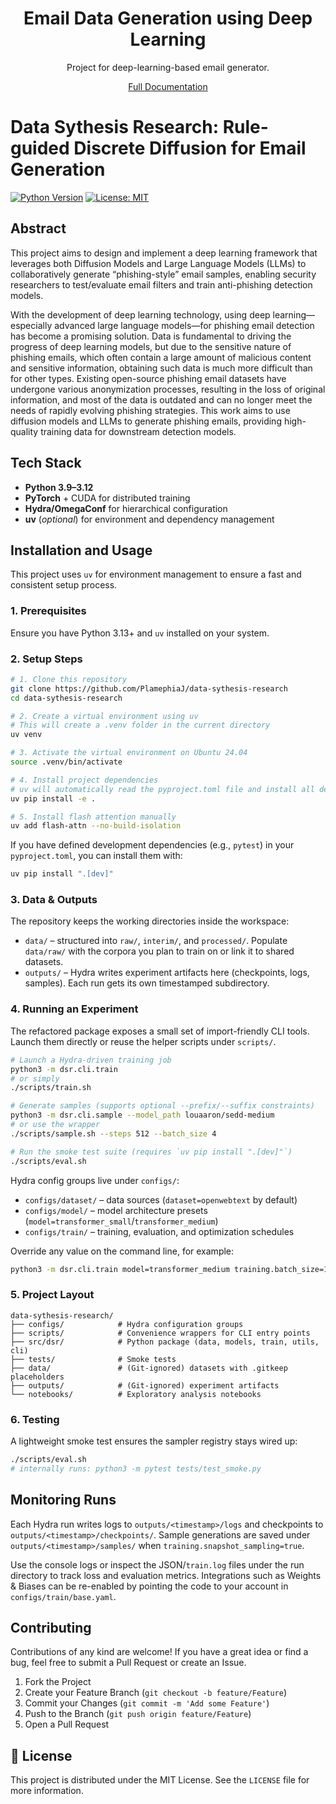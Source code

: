 <h1 align="center">Email Data Generation using Deep Learning</h1>

<div align="center">

Project for deep-learning-based email generator.

[Full Documentation](https://plamephiaj.github.io/data-sythesis-research/design/readme.html)

</div>

# Data Sythesis Research: Rule-guided Discrete Diffusion for Email Generation

[![Python Version](https://img.shields.io/badge/Python-3.9+-blue.svg)](https://www.python.org/)
[![License: MIT](https://img.shields.io/badge/License-MIT-yellow.svg)](https://opensource.org/licenses/MIT)

## Abstract

This project aims to design and implement a deep learning framework that leverages both Diffusion Models and Large Language Models (LLMs) to collaboratively generate “phishing-style” email samples, enabling security researchers to test/evaluate email filters and train anti-phishing detection models.

With the development of deep learning technology, using deep learning—especially advanced large language models—for phishing email detection has become a promising solution. Data is fundamental to driving the progress of deep learning models, but due to the sensitive nature of phishing emails, which often contain a large amount of malicious content and sensitive information, obtaining such data is much more difficult than for other types. Existing open-source phishing email datasets have undergone various anonymization processes, resulting in the loss of original information, and most of the data is outdated and can no longer meet the needs of rapidly evolving phishing strategies. This work aims to use diffusion models and LLMs to generate phishing emails, providing high-quality training data for downstream detection models.
## Tech Stack

* **Python 3.9–3.12**
* **PyTorch** + CUDA for distributed training
* **Hydra/OmegaConf** for hierarchical configuration
* **uv** (*optional*) for environment and dependency management

## Installation and Usage

This project uses `uv` for environment management to ensure a fast and consistent setup process.

### 1. Prerequisites

Ensure you have Python 3.13+ and `uv` installed on your system.

### 2. Setup Steps

```bash
# 1. Clone this repository
git clone https://github.com/PlamephiaJ/data-sythesis-research
cd data-sythesis-research

# 2. Create a virtual environment using uv
# This will create a .venv folder in the current directory
uv venv

# 3. Activate the virtual environment on Ubuntu 24.04
source .venv/bin/activate

# 4. Install project dependencies
# uv will automatically read the pyproject.toml file and install all dependencies
uv pip install -e .

# 5. Install flash attention manually
uv add flash-attn --no-build-isolation
```

If you have defined development dependencies (e.g., `pytest`) in your `pyproject.toml`, you can install them with:
```bash
uv pip install ".[dev]"
```


### 3. Data & Outputs

The repository keeps the working directories inside the workspace:

* `data/` – structured into `raw/`, `interim/`, and `processed/`. Populate `data/raw/` with the corpora you plan to train on or link it to shared datasets.
* `outputs/` – Hydra writes experiment artifacts here (checkpoints, logs, samples). Each run gets its own timestamped subdirectory.


### 4. Running an Experiment

The refactored package exposes a small set of import-friendly CLI tools. Launch them directly or reuse the helper scripts under `scripts/`.

```bash
# Launch a Hydra-driven training job
python3 -m dsr.cli.train
# or simply
./scripts/train.sh

# Generate samples (supports optional --prefix/--suffix constraints)
python3 -m dsr.cli.sample --model_path louaaron/sedd-medium
# or use the wrapper
./scripts/sample.sh --steps 512 --batch_size 4

# Run the smoke test suite (requires `uv pip install ".[dev]"`)
./scripts/eval.sh
```

Hydra config groups live under `configs/`:

* `configs/dataset/` – data sources (`dataset=openwebtext` by default)
* `configs/model/` – model architecture presets (`model=transformer_small`/`transformer_medium`)
* `configs/train/` – training, evaluation, and optimization schedules

Override any value on the command line, for example:

```bash
python3 -m dsr.cli.train model=transformer_medium training.batch_size=128
```

### 5. Project Layout

```
data-sythesis-research/
├── configs/            # Hydra configuration groups
├── scripts/            # Convenience wrappers for CLI entry points
├── src/dsr/            # Python package (data, models, train, utils, cli)
├── tests/              # Smoke tests
├── data/               # (Git-ignored) datasets with .gitkeep placeholders
├── outputs/            # (Git-ignored) experiment artifacts
└── notebooks/          # Exploratory analysis notebooks
```

### 6. Testing

A lightweight smoke test ensures the sampler registry stays wired up:

```bash
./scripts/eval.sh
# internally runs: python3 -m pytest tests/test_smoke.py
```

## Monitoring Runs

Each Hydra run writes logs to `outputs/<timestamp>/logs` and checkpoints to `outputs/<timestamp>/checkpoints/`. Sample generations are saved under `outputs/<timestamp>/samples/` when `training.snapshot_sampling=true`.

Use the console logs or inspect the JSON/`train.log` files under the run directory to track loss and evaluation metrics. Integrations such as Weights & Biases can be re-enabled by pointing the code to your account in `configs/train/base.yaml`.

## Contributing

Contributions of any kind are welcome! If you have a great idea or find a bug, feel free to submit a Pull Request or create an Issue.

1.  Fork the Project
2.  Create your Feature Branch (`git checkout -b feature/Feature`)
3.  Commit your Changes (`git commit -m 'Add some Feature'`)
4.  Push to the Branch (`git push origin feature/Feature`)
5.  Open a Pull Request

## 📄 License

This project is distributed under the MIT License. See the `LICENSE` file for more information.
